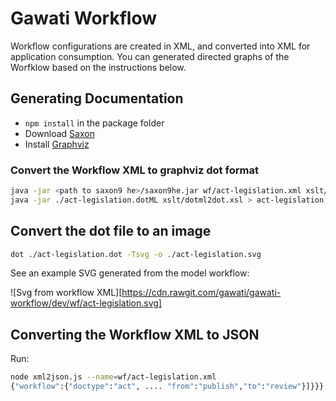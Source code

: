 # Gawati Workflow

Workflow configurations are created in XML, and converted into XML for application consumption. 
You can generated directed graphs of the Worfklow based on the instructions below.

## Generating Documentation

 * `npm install` in the package folder
 * Download [Saxon](https://sourceforge.net/projects/saxon/files/Saxon-HE/9.8/saxonHE9-8-0-1J.zip/download)
 * Install [Graphviz](https://graphviz.gitlab.io/download/)


### Convert the Workflow XML to graphviz dot format

``` bash
java -jar <path to saxon9 he>/saxon9he.jar wf/act-legislation.xml xslt/wf2dotML.xsl  > act-legislation.dotML
java -jar ./act-legislation.dotML xslt/dotml2dot.xsl > act-legislation.dot

```

## Convert the dot file to an image

``` bash
dot ./act-legislation.dot -Tsvg -o ./act-legislation.svg
```

See an example SVG generated from the model workflow:

![Svg from workflow XML][https://cdn.rawgit.com/gawati/gawati-workflow/dev/wf/act-legislation.svg]




## Converting the Workflow XML to JSON

Run: 

``` bash
node xml2json.js --name=wf/act-legislation.xml 
{"workflow":{"doctype":"act", .... "from":"publish","to":"review"}]}}}
```
